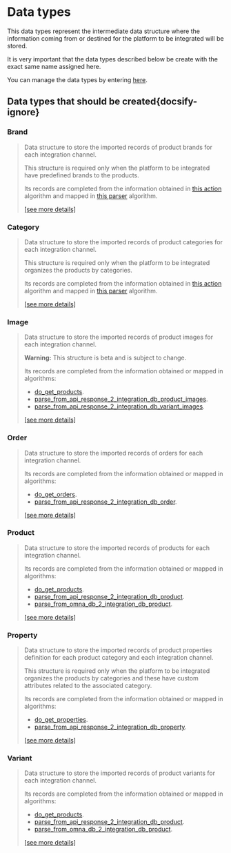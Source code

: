 # Data types

This data types represent the intermediate data structure where the information coming from or destined for the platform
to be integrated will be stored.

It is very important that the data types described below be create with the exact same name assigned here.

You can manage the data types by entering [here](https://cenit.io/json_data_type).

## Data types that should be created{docsify-ignore}

### Brand 

> Data structure to store the imported records of product brands for each integration channel.
> 
> This structure is required only when the platform to be integrated have predefined brands to the products.
> 
> Its records are completed from the information obtained in [this action](../action-algorithms/do_get_brands.md) algorithm 
> and mapped in [this parser](../parser-algorithms/parse_from_api_response_2_integration_db_brand.md) algorithm.
>
> [[see more details]](Brand ':class=see-more')

### Category 

> Data structure to store the imported records of product categories for each integration channel.
> 
> This structure is required only when the platform to be integrated organizes the products by categories.
> 
> Its records are completed from the information obtained in [this action](../action-algorithms/do_get_categories.md) algorithm 
> and mapped in [this parser](../parser-algorithms/parse_from_api_response_2_integration_db_category.md) algorithm.
>
> [[see more details]](Category ':class=see-more')

### Image 

> Data structure to store the imported records of product images for each integration channel.
> 
> **Warning:** This structure is beta and is subject to change.
> 
> Its records are completed from the information obtained or mapped in algorithms: 
> 
> * [do_get_products](../action-algorithms/do_get_products.md).
> * [parse_from_api_response_2_integration_db_product_images](../parser-algorithms/parse_from_api_response_2_integration_db_product_images.md).
> * [parse_from_api_response_2_integration_db_variant_images](../parser-algorithms/parse_from_api_response_2_integration_db_variant_images.md).
>
> [[see more details]](Image ':class=see-more')

### Order 

> Data structure to store the imported records of orders for each integration channel.
> 
> Its records are completed from the information obtained or mapped in algorithms: 
> 
> * [do_get_orders](../action-algorithms/do_get_orders.md).
> * [parse_from_api_response_2_integration_db_order](../parser-algorithms/parse_from_api_response_2_integration_db_order.md).
>
> [[see more details]](Order ':class=see-more')

### Product 

> Data structure to store the imported records of products for each integration channel.
> 
> Its records are completed from the information obtained or mapped in algorithms: 
> 
> * [do_get_products](../action-algorithms/do_get_products.md).
> * [parse_from_api_response_2_integration_db_product](../parser-algorithms/parse_from_api_response_2_integration_db_product.md).
> * [parse_from_omna_db_2_integration_db_product](../parser-algorithms/parse_from_omna_db_2_integration_db_product.md).
>
> [[see more details]](Product ':class=see-more')

### Property 

> Data structure to store the imported records of product properties definition for each product category and each
> integration channel.
> 
> This structure is required only when the platform to be integrated organizes the products by categories and these have
> custom attributes related to the associated category.
> 
> Its records are completed from the information obtained or mapped in algorithms: 
> 
> * [do_get_properties](../action-algorithms/do_get_properties.md).
> * [parse_from_api_response_2_integration_db_property](../parser-algorithms/parse_from_api_response_2_integration_db_property.md).
> 
>
> [[see more details]](Property ':class=see-more')

### Variant 

> Data structure to store the imported records of product variants for each integration channel.
> 
> Its records are completed from the information obtained or mapped in algorithms: 
> 
> * [do_get_products](../action-algorithms/do_get_products.md).
> * [parse_from_api_response_2_integration_db_product](../parser-algorithms/parse_from_api_response_2_integration_db_variant.md).
> * [parse_from_omna_db_2_integration_db_product](../parser-algorithms/parse_from_omna_db_2_integration_db_variant.md).
>
> [[see more details]](Variant ':class=see-more')

